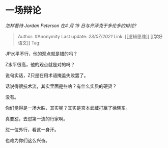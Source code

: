 # 一场辩论
*怎样看待 Jordan Peterson 在4 月 19 日与齐泽克于多伦多的辩论?*

> Author: #Anonymity
> Last update: *23/07/2021*
> Link: [[逻辑思维]] [[学好语文]]
> Tag:

JP水平不行，他的观点就是错的吗？

Z水平很高，他的观点就是对的吗？

说句实话，Z只是在用术语掩盖失败罢了。

话说得很技术流，其实里面是些啥？有什么实质的硬货？

没有。

你们觉得是一场大胜，其实呢？其实是宫本武藏打赢了徐晓东。

真要怼，去怼第一流的行家啊。

怼一位外行，看这一身汗。

也难为你们这么兴奋。

